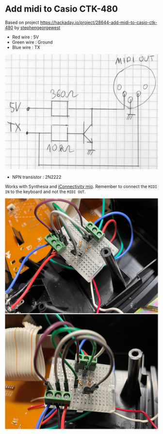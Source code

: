 # Add midi to Casio CTK-480
Based on project https://hackaday.io/project/28644-add-midi-to-casio-ctk-480 by [stephengeorgewest](https://github.com/stephengeorgewest)

* Red wire : 5V
* Green wire : Ground
* Blue wire : TX

![Diagram](diagram.jpg)

* NPN transistor : 2N2222

Works with Synthesia and [iConnectivity mio](https://www.iconnectivity.com/products/midi/mio). Remember to connect the `MIDI IN` to the keyboard and not the `MIDI OUT`.

![Wiring](wiring1.jpg)
![Wiring](wiring2.jpg)